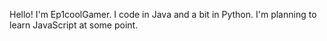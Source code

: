 Hello! I'm Ep1coolGamer. I code in Java and a bit in Python. I'm planning to learn JavaScript at some point.

